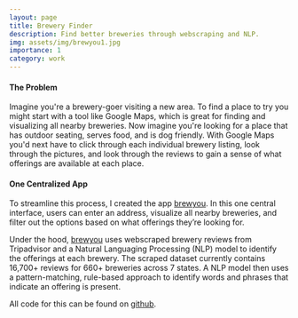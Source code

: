 ```yaml
---
layout: page
title: Brewery Finder
description: Find better breweries through webscraping and NLP.
img: assets/img/brewyou1.jpg
importance: 1
category: work
---
```


#### The Problem

Imagine you're a brewery-goer visiting a new area. To find a place to try you might start with a tool like Google Maps, which is great for finding and visualizing all nearby breweries. Now imagine you're looking for a place that has outdoor seating, serves food, and is dog friendly. With Google Maps you'd next have to click through each individual brewery listing, look through the pictures, and look through the reviews to gain a sense of what offerings are available at each place.

#### One Centralized App

To streamline this process, I created the app [brewyou](https://brewyou.streamlit.app/). In this one central interface, users can enter an address, visualize all nearby breweries, and filter out the options based on what offerings they’re looking for.

Under the hood, [brewyou](https://brewyou.streamlit.app/) uses webscraped brewery reviews from Tripadvisor and a Natural Languaging Processing (NLP) model to identify the offerings at each brewery. The scraped dataset currently contains 16,700+ reviews for 660+ breweries across 7 states. A NLP model then uses a pattern-matching, rule-based approach to identify words and phrases that indicate an offering is present.

All code for this can be found on [github](https://github.com/data-sandbox/nlp-brewer-finder).